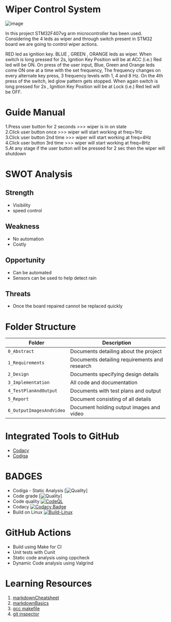 # Wiper Control System
![image](https://i0.wp.com/gomechanic.in/blog/wp-content/uploads/2020/06/Car-Wipers.jpg?w=874&ssl=1)

 In this project  STM32F407vg arm microcontroller has been used. Considering the 4 leds as wiper and through switch present in STM32 board we are going to control wiper actions.

RED led as ignition key.
BLUE , GREEN , ORANGE leds as wiper.
When switch is long pressed for 2s, Ignition Key Position will be at ACC (i.e.) Red led will be ON. On press of the user input, Blue, Green and Orange leds come ON one at a time with the set frequency, The frequency changes on every alternate key press, 3 frequency levels with 1, 4 and 8 Hz. On the 4th press of the switch, led glow pattern gets stopped. When again switch is long pressed for 2s , Ignition Key Position will be at Lock (i.e.) Red led will be OFF.

# Guide Manual<br />
1.Press user button for 2 seconds >>> wiper is in on state<br />
2.Click user button once          >>> wiper will start working at freq=1Hz<br />
3.Click user button 2nd time      >>> wiper will start working at freq=4Hz<br />
4.Click user button 3rd time      >>> wiper will start working at freq=8Hz<br />
5.At any stage if the user button will be pressed for 2 sec then the wiper will shutdown<br />

# SWOT Analysis 
## Strength
* Visibility
* speed control

## Weakness 
* No automation
* Costly

## Opportunity
* Can be automated 
* Sensors can be used to help detect rain

## Threats 
* Once the board repaired cannot be replaced quickly

# Folder Structure
Folder             | Description
-------------------| -----------------------------------------
`0_Abstract`       | Documents detailing about the project
`1_Requirements`   | Documents detailing requirements and research
`2_Design`         | Documents specifying design details
`3_Implementation` | All code and documentation
`4_TestPlanAndOutput`      | Documents with test plans and output
`5_Report`  | Document consisting of all details
`6_OutputImagesAndVideo` | Document holding output images and video
# Integrated Tools to GitHub
* [Codacy](https://www.codacy.com/)
* [Codiga](https://www.codiga.io/)

# BADGES
* Codiga - Static Analysis
[![Quality](https://api.codiga.io/project/33464/score/svg)]
* Code grade
[![Quality](https://api.codiga.io/project/33464/status/svg)]
* Code quality
[![CodeQL](https://github.com/Stephenj071/M3_Wiper_Control_System/actions/workflows/c-ccpp.yml/badge.svg?branch=main)](https://github.com/Stephenj071/M3_Wiper_Control_System/actions/workflows/c-ccpp.yml)
* Codacy
[![Codacy Badge](https://app.codacy.com/project/badge/Grade/7bce658e1bda43a7943010ca2f5fcfb9)](https://www.codacy.com/gh/fakesage/M3_car_wiper/dashboard?utm_source=github.com&amp;utm_medium=referral&amp;utm_content=fakesage/M3_car_wiper&amp;utm_campaign=Badge_Grade)
* Build on Linux
[![Build-Linux](https://github.com/Stephenj071/M3_Wiper_Control_System/actions/workflows/buildonlinux.yml/badge.svg?branch=main)](https://github.com/Stephenj071/M3_Wiper_Control_System/actions/workflows/buildonlinux.yml)

# GitHub Actions
* Build using Make for CI
* Unit tests with Cunit
* Static code analysis using cppcheck
* Dynamic Code analysis using Valgrind
# Learning Resources
1. [markdownCheatsheet](https://github.com/adam-p/markdown-here/wiki/Markdown-Cheatsheet)
2. [markdownBasics](https://guides.github.com/features/mastering-markdown/)
3. [gcc makefile](https://www3.ntu.edu.sg/home/ehchua/programming/cpp/gcc_make.html#zz-2.1)
4. [git inspector](https://github.com/ejwa/gitinspector.git)
